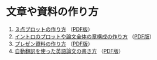 # 文章や資料の作り方

1. [３点プロットの作り方](./3p-plot.pptx?raw=true) （[PDF版](./3p-plot.pdf)）
2. [イントロのプロットや論文全体の章構成の作り方](./all-plot.pptx?raw=true) （[PDF版](./all-plot.pdf)）
3. [プレゼン資料の作り方](./slide.pptx?raw=true) （[PDF版](./slide.pdf)）
4. [自動翻訳を使った英語論文の書き方](./translation.pptx?raw=true) （[PDF版](./translation.pdf)）

